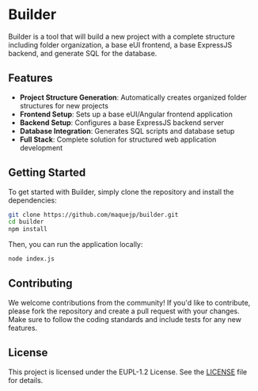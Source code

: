 # Builder

Builder is a tool that will build a new project with a complete structure including folder organization, a base eUI frontend, a base ExpressJS backend, and generate SQL for the database.

## Features

- **Project Structure Generation**: Automatically creates organized folder structures for new projects
- **Frontend Setup**: Sets up a base eUI/Angular frontend application
- **Backend Setup**: Configures a base ExpressJS backend server
- **Database Integration**: Generates SQL scripts and database setup
- **Full Stack**: Complete solution for structured web application development

## Getting Started

To get started with Builder, simply clone the repository and install the dependencies:

```bash
git clone https://github.com/maquejp/builder.git
cd builder
npm install
```

Then, you can run the application locally:

```bash
node index.js
```

## Contributing

We welcome contributions from the community! If you'd like to contribute, please fork the repository and create a pull request with your changes. Make sure to follow the coding standards and include tests for any new features.

## License

This project is licensed under the EUPL-1.2 License. See the [LICENSE](LICENSE) file for details.
